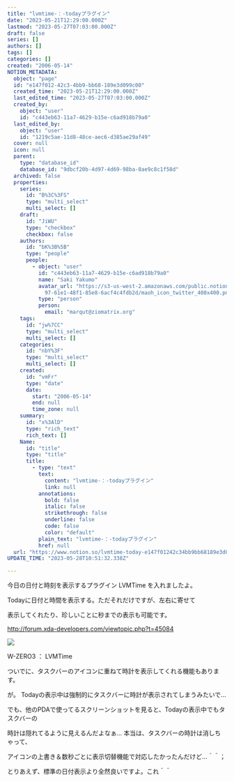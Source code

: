 ```yaml
---
title: "lvmtime-：-todayプラグイン"
date: "2023-05-21T12:29:00.000Z"
lastmod: "2023-05-27T07:03:00.000Z"
draft: false
series: []
authors: []
tags: []
categories: []
created: "2006-05-14"
NOTION_METADATA:
  object: "page"
  id: "e147f012-42c3-4bb9-bb68-189e3d099c00"
  created_time: "2023-05-21T12:29:00.000Z"
  last_edited_time: "2023-05-27T07:03:00.000Z"
  created_by:
    object: "user"
    id: "c443eb63-11a7-4629-b15e-c6ad918b79a0"
  last_edited_by:
    object: "user"
    id: "1219c5ae-11d8-48ce-aec6-d385ae29af49"
  cover: null
  icon: null
  parent:
    type: "database_id"
    database_id: "9dbcf20b-4d97-4d69-98ba-8ae9c8c1f58d"
  archived: false
  properties:
    series:
      id: "B%3C%3FS"
      type: "multi_select"
      multi_select: []
    draft:
      id: "JiWU"
      type: "checkbox"
      checkbox: false
    authors:
      id: "bK%3B%5B"
      type: "people"
      people:
        - object: "user"
          id: "c443eb63-11a7-4629-b15e-c6ad918b79a0"
          name: "Saki Yakumo"
          avatar_url: "https://s3-us-west-2.amazonaws.com/public.notion-static.com/3ad1c4\
            97-61e1-48f1-85e8-6acf4c4fdb2d/maoh_icon_twitter_400x400.png"
          type: "person"
          person:
            email: "marqut@ziomatrix.org"
    tags:
      id: "jw%7CC"
      type: "multi_select"
      multi_select: []
    categories:
      id: "nbY%3F"
      type: "multi_select"
      multi_select: []
    created:
      id: "vmFr"
      type: "date"
      date:
        start: "2006-05-14"
        end: null
        time_zone: null
    summary:
      id: "x%3AlD"
      type: "rich_text"
      rich_text: []
    Name:
      id: "title"
      type: "title"
      title:
        - type: "text"
          text:
            content: "lvmtime-：-todayプラグイン"
            link: null
          annotations:
            bold: false
            italic: false
            strikethrough: false
            underline: false
            code: false
            color: "default"
          plain_text: "lvmtime-：-todayプラグイン"
          href: null
  url: "https://www.notion.so/lvmtime-today-e147f01242c34bb9bb68189e3d099c00"
UPDATE_TIME: "2023-05-28T10:51:32.338Z"

---
```

<link rel="stylesheet" href="https://cdn.jsdelivr.net/npm/katex@0.16.2/dist/katex.min.css" integrity="sha384-bYdxxUwYipFNohQlHt0bjN/LCpueqWz13HufFEV1SUatKs1cm4L6fFgCi1jT643X" crossorigin="anonymous">


今日の日付と時刻を表示するプラグイン LVMTime を入れましたよ。


Todayに日付と時間を表示する。ただそれだけですが、左右に寄せて


表示してくれたり、珍しいことに秒までの表示も可能です。


http://forum.xda-developers.com/viewtopic.php?t=45084


![](//www.ziomatrix.org/wp-content/2006/05/SCRN0001.png)


W-ZERO3 ： LVMTime


ついでに、タスクバーのアイコンに重ねて時計を表示してくれる機能もあります。


が。 Todayの表示中は強制的にタスクバーに時計が表示されてしまうみたいで…


でも、他のPDAで使ってるスクリーンショットを見ると、Todayの表示中でもタスクバーの


時計は隠れてるように見えるんだよなぁ… 本当は、タスクバーの時計は消しちゃって、


アイコンの上書き＆数秒ごとに表示切替機能で対応したかったんだけど…＾＾；


とりあえず、標準の日付表示より全然良いですよ。これ＾＾

